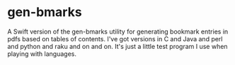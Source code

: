 # gen-bmarks

A Swift version of the gen-bmarks utility for 
generating bookmark entries in pdfs based on
tables of contents.  I've got versions in 
C and Java and perl and python and raku and 
on and on.  It's just a little test program
I use when playing with languages.
